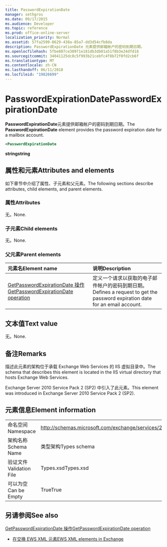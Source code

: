 ```yaml
---
title: PasswordExpirationDate
manager: sethgros
ms.date: 09/17/2015
ms.audience: Developer
ms.topic: reference
ms.prod: office-online-server
localization_priority: Normal
ms.assetid: 57fa2599-8629-438a-85a7-dd3d54cfb8da
description: PasswordExpirationDate 元素提供邮箱帐户的密码到期日期。
ms.openlocfilehash: 5fbe807ce30971e181db3db01a51f8b3e24dfd18
ms.sourcegitcommit: 34041125dc8c5f993b21cebfc4f8b72f0fd2cb6f
ms.translationtype: MT
ms.contentlocale: zh-CN
ms.lasthandoff: 06/11/2018
ms.locfileid: "19826699"
---
```

# <a name="passwordexpirationdate"></a><span data-ttu-id="d0755-103">PasswordExpirationDate</span><span class="sxs-lookup"><span data-stu-id="d0755-103">PasswordExpirationDate</span></span>

<span data-ttu-id="d0755-104">**PasswordExpirationDate**元素提供邮箱帐户的密码到期日期。</span><span class="sxs-lookup"><span data-stu-id="d0755-104">The **PasswordExpirationDate** element provides the password expiration date for a mailbox account.</span></span> 
  
```XML
<PasswordExpirationDate
```

 <span data-ttu-id="d0755-105">**string**</span><span class="sxs-lookup"><span data-stu-id="d0755-105">**string**</span></span>
## <a name="attributes-and-elements"></a><span data-ttu-id="d0755-106">属性和元素</span><span class="sxs-lookup"><span data-stu-id="d0755-106">Attributes and elements</span></span>

<span data-ttu-id="d0755-107">如下章节中介绍了属性、子元素和父元素。</span><span class="sxs-lookup"><span data-stu-id="d0755-107">The following sections describe attributes, child elements, and parent elements.</span></span>
  
### <a name="attributes"></a><span data-ttu-id="d0755-108">属性</span><span class="sxs-lookup"><span data-stu-id="d0755-108">Attributes</span></span>

<span data-ttu-id="d0755-109">无。</span><span class="sxs-lookup"><span data-stu-id="d0755-109">None.</span></span>
  
### <a name="child-elements"></a><span data-ttu-id="d0755-110">子元素</span><span class="sxs-lookup"><span data-stu-id="d0755-110">Child elements</span></span>

<span data-ttu-id="d0755-111">无。</span><span class="sxs-lookup"><span data-stu-id="d0755-111">None.</span></span>
  
### <a name="parent-elements"></a><span data-ttu-id="d0755-112">父元素</span><span class="sxs-lookup"><span data-stu-id="d0755-112">Parent elements</span></span>

|<span data-ttu-id="d0755-113">**元素名**</span><span class="sxs-lookup"><span data-stu-id="d0755-113">**Element name**</span></span>|<span data-ttu-id="d0755-114">**说明**</span><span class="sxs-lookup"><span data-stu-id="d0755-114">**Description**</span></span>|
|:-----|:-----|
|[<span data-ttu-id="d0755-115">GetPasswordExpirationDate 操作</span><span class="sxs-lookup"><span data-stu-id="d0755-115">GetPasswordExpirationDate operation</span></span>](getpasswordexpirationdate-operation.md) <br/> |<span data-ttu-id="d0755-116">定义一个请求以获取的电子邮件帐户的密码到期日期。</span><span class="sxs-lookup"><span data-stu-id="d0755-116">Defines a request to get the password expiration date for an email account.</span></span>  <br/> |
   
## <a name="text-value"></a><span data-ttu-id="d0755-117">文本值</span><span class="sxs-lookup"><span data-stu-id="d0755-117">Text value</span></span>

<span data-ttu-id="d0755-118">无。</span><span class="sxs-lookup"><span data-stu-id="d0755-118">None.</span></span>
  
## <a name="remarks"></a><span data-ttu-id="d0755-119">备注</span><span class="sxs-lookup"><span data-stu-id="d0755-119">Remarks</span></span>

<span data-ttu-id="d0755-120">描述此元素的架构位于承载 Exchange Web Services 的 IIS 虚拟目录中。</span><span class="sxs-lookup"><span data-stu-id="d0755-120">The schema that describes this element is located in the IIS virtual directory that hosts Exchange Web Services.</span></span>
  
<span data-ttu-id="d0755-121">Exchange Server 2010 Service Pack 2 (SP2) 中引入了此元素。</span><span class="sxs-lookup"><span data-stu-id="d0755-121">This element was introduced in Exchange Server 2010 Service Pack 2 (SP2).</span></span>
  
## <a name="element-information"></a><span data-ttu-id="d0755-122">元素信息</span><span class="sxs-lookup"><span data-stu-id="d0755-122">Element information</span></span>

|||
|:-----|:-----|
|<span data-ttu-id="d0755-123">命名空间</span><span class="sxs-lookup"><span data-stu-id="d0755-123">Namespace</span></span>  <br/> |http://schemas.microsoft.com/exchange/services/2006/types  <br/> |
|<span data-ttu-id="d0755-124">架构名称</span><span class="sxs-lookup"><span data-stu-id="d0755-124">Schema Name</span></span>  <br/> |<span data-ttu-id="d0755-125">类型架构</span><span class="sxs-lookup"><span data-stu-id="d0755-125">Types schema</span></span>  <br/> |
|<span data-ttu-id="d0755-126">验证文件</span><span class="sxs-lookup"><span data-stu-id="d0755-126">Validation File</span></span>  <br/> |<span data-ttu-id="d0755-127">Types.xsd</span><span class="sxs-lookup"><span data-stu-id="d0755-127">Types.xsd</span></span>  <br/> |
|<span data-ttu-id="d0755-128">可以为空</span><span class="sxs-lookup"><span data-stu-id="d0755-128">Can be Empty</span></span>  <br/> |<span data-ttu-id="d0755-129">True</span><span class="sxs-lookup"><span data-stu-id="d0755-129">True</span></span>  <br/> |
   
## <a name="see-also"></a><span data-ttu-id="d0755-130">另请参阅</span><span class="sxs-lookup"><span data-stu-id="d0755-130">See also</span></span>



[<span data-ttu-id="d0755-131">GetPasswordExpirationDate 操作</span><span class="sxs-lookup"><span data-stu-id="d0755-131">GetPasswordExpirationDate operation</span></span>](getpasswordexpirationdate-operation.md)


- [<span data-ttu-id="d0755-132">在交换 EWS XML 元素</span><span class="sxs-lookup"><span data-stu-id="d0755-132">EWS XML elements in Exchange</span></span>](ews-xml-elements-in-exchange.md)

